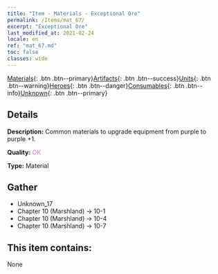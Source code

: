 ```yaml
---
title: "Item - Materials - Exceptional Ore"
permalink: /Items/mat_67/
excerpt: "Exceptional Ore"
last_modified_at: 2021-02-24
locale: en
ref: "mat_67.md"
toc: false
classes: wide
---
```

 [Materials](/Items/){: .btn .btn--primary}[Artifacts](/Items/Artifacts/){: .btn .btn--success}[Units](/Items/Units/){: .btn .btn--warning}[Heroes](/Items/Heroes/){: .btn .btn--danger}[Consumables](/Items/Consumables/){: .btn .btn--info}[Unknown](/Items/Unknown/){: .btn .btn--primary}

## Details
 **Description:** Common materials to upgrade equipment from purple to purple +1.

 **Quality:** <span style="color: #DA70D6">OK</span>

 **Type:** Material

## Gather

*    Unknown_17 
*    Chapter 10 (Marshland) -> 10-1 
*    Chapter 10 (Marshland) -> 10-4 
*    Chapter 10 (Marshland) -> 10-7 

## This item contains:

  None


